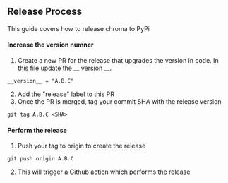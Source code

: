 ## Release Process

This guide covers how to release chroma to PyPi

#### Increase the version numner
1. Create a new PR for the release that upgrades the version in code. In [this file](https://github.com/chroma-core/chroma/blob/main/chromadb/__init__.py) update the __ version __.
```
__version__ = "A.B.C"
```
2. Add the "release" label to this PR
3. Once the PR is merged, tag your commit SHA with the release version
```
git tag A.B.C <SHA>
```

#### Perform the release
1. Push your tag to origin to create the release
```
git push origin A.B.C
```
2. This will trigger a Github action which performs the release